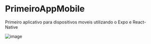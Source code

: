 # PrimeiroAppMobile
Primeiro aplicativo para dispositivos moveis utilizando o Expo e React-Native

![image](https://user-images.githubusercontent.com/106246945/177226396-d09a9373-8162-4bfe-8944-6c075b209c5e.png)

